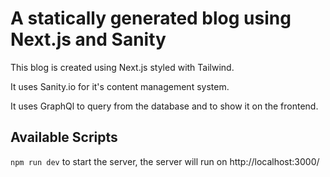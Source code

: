 # A statically generated blog using Next.js and Sanity

This blog is created using Next.js styled with Tailwind.

It uses Sanity.io for it's content management system.

It uses GraphQl to query from the database and to show it on the frontend.

## Available Scripts

`npm run dev` to start the server, the server will run on http://localhost:3000/

